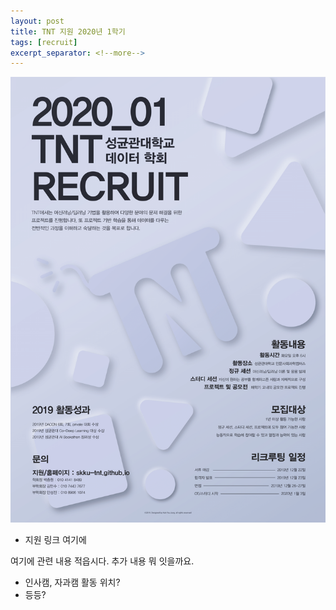```yaml
---
layout: post
title: TNT 지원 2020년 1학기
tags: [recruit]
excerpt_separator: <!--more-->
---
```


![poster_img](./assets/img/TNT_2020_1_recruit_poster.png)

- 지원 링크 여기에 

여기에 관련 내용 적읍시다. 추가 내용 뭐 잇을까요.
- 인사캠, 자과캠 활동 위치?
- 등등?





